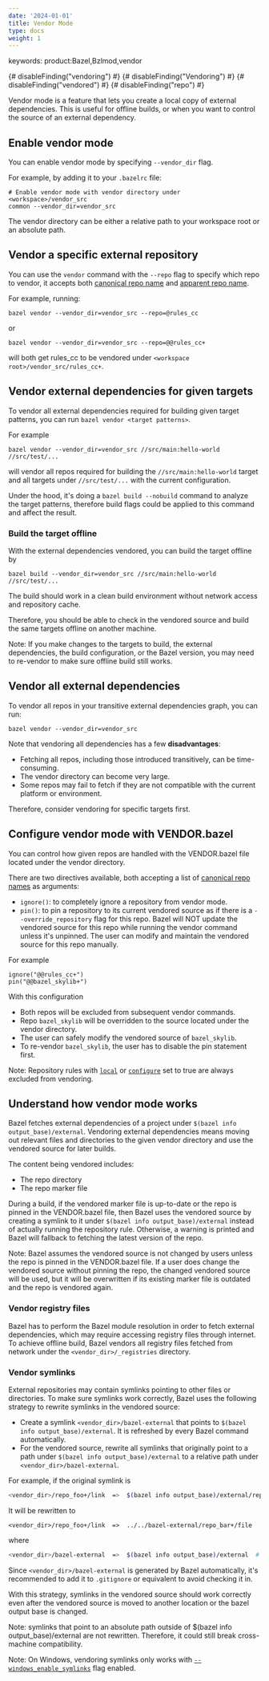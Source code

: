 ```yaml
---
date: '2024-01-01'
title: Vendor Mode
type: docs
weight: 1
---
```


keywords: product:Bazel,Bzlmod,vendor

{# disableFinding("vendoring") #}
{# disableFinding("Vendoring") #}
{# disableFinding("vendored") #}
{# disableFinding("repo") #}

Vendor mode is a feature that lets you create a local copy of
external dependencies. This is useful for offline builds, or when you want to
control the source of an external dependency.

## Enable vendor mode

You can enable vendor mode by specifying `--vendor_dir` flag.

For example, by adding it to your `.bazelrc` file:

```text
# Enable vendor mode with vendor directory under <workspace>/vendor_src
common --vendor_dir=vendor_src
```

The vendor directory can be either a relative path to your workspace root or an
absolute path.

## Vendor a specific external repository

You can use the `vendor` command with the `--repo` flag to specify which repo
to vendor, it accepts both [canonical repo
name](/external/overview#canonical-repo-name/) and [apparent repo
name](/external/overview#apparent-repo-name/).

For example, running:

```text
bazel vendor --vendor_dir=vendor_src --repo=@rules_cc
```

or

```text
bazel vendor --vendor_dir=vendor_src --repo=@@rules_cc+
```

will both get rules_cc to be vendored under
`<workspace root>/vendor_src/rules_cc+`.

## Vendor external dependencies for given targets

To vendor all external dependencies required for building given target patterns,
you can run `bazel vendor <target patterns>`.

For example

```text
bazel vendor --vendor_dir=vendor_src //src/main:hello-world //src/test/...
```

will vendor all repos required for building the `//src/main:hello-world` target
and all targets under `//src/test/...` with the current configuration.

Under the hood, it's doing a `bazel build --nobuild` command to analyze the
target patterns, therefore build flags could be applied to this command and
affect the result.

### Build the target offline

With the external dependencies vendored, you can build the target offline by

```text
bazel build --vendor_dir=vendor_src //src/main:hello-world //src/test/...
```

The build should work in a clean build environment without network access and
repository cache.

Therefore, you should be able to check in the vendored source and build the same
targets offline on another machine.

Note: If you make changes to the targets to build, the external dependencies,
the build configuration, or the Bazel version, you may need to re-vendor to make
sure offline build still works.

## Vendor all external dependencies

To vendor all repos in your transitive external dependencies graph, you can
run:

```text
bazel vendor --vendor_dir=vendor_src
```

Note that vendoring all dependencies has a few **disadvantages**:

-   Fetching all repos, including those introduced transitively, can be time-consuming.
-   The vendor directory can become very large.
-   Some repos may fail to fetch if they are not compatible with the current platform or environment.

Therefore, consider vendoring for specific targets first.

## Configure vendor mode with VENDOR.bazel

You can control how given repos are handled with the VENDOR.bazel file located
under the vendor directory.

There are two directives available, both accepting a list of
[canonical repo names](/external/overview#canonical-repo-name/) as arguments:

- `ignore()`: to completely ignore a repository from vendor mode.
- `pin()`: to pin a repository to its current vendored source as if there is a
  `--override_repository` flag for this repo. Bazel will NOT update the vendored
  source for this repo while running the vendor command unless it's unpinned.
  The user can modify and maintain the vendored source for this repo manually.

For example

```text
ignore("@@rules_cc+")
pin("@@bazel_skylib+")
```

With this configuration

-   Both repos will be excluded from subsequent vendor commands.
-   Repo `bazel_skylib` will be overridden to the source located under the
    vendor directory.
-   The user can safely modify the vendored source of `bazel_skylib`.
-   To re-vendor `bazel_skylib`, the user has to disable the pin statement
    first.

Note: Repository rules with
[`local`](/rules/lib/globals/bzl#repository_rule.local) or
[`configure`](/rules/lib/globals/bzl#repository_rule.configure) set to true are
always excluded from vendoring.

## Understand how vendor mode works

Bazel fetches external dependencies of a project under `$(bazel info
output_base)/external`. Vendoring external dependencies means moving out
relevant files and directories to the given vendor directory and use the
vendored source for later builds.

The content being vendored includes:

-   The repo directory
-   The repo marker file

During a build, if the vendored marker file is up-to-date or the repo is
pinned in the VENDOR.bazel file, then Bazel uses the vendored source by creating
a symlink to it under `$(bazel info output_base)/external` instead of actually
running the repository rule. Otherwise, a warning is printed and Bazel will
fallback to fetching the latest version of the repo.

Note: Bazel assumes the vendored source is not changed by users unless the repo
is pinned in the VENDOR.bazel file. If a user does change the vendored source
without pinning the repo, the changed vendored source will be used, but it will
be overwritten if its existing marker file is
outdated and the repo is vendored again.

### Vendor registry files

Bazel has to perform the Bazel module resolution in order to fetch external
dependencies, which may require accessing registry files through internet. To
achieve offline build, Bazel vendors all registry files fetched from
network under the `<vendor_dir>/_registries` directory.

### Vendor symlinks

External repositories may contain symlinks pointing to other files or
directories. To make sure symlinks work correctly, Bazel uses the following
strategy to rewrite symlinks in the vendored source:

-   Create a symlink `<vendor_dir>/bazel-external` that points to `$(bazel info
    output_base)/external`. It is refreshed by every Bazel command
    automatically.
-   For the vendored source, rewrite all symlinks that originally point to a
    path under `$(bazel info output_base)/external` to a relative path under
    `<vendor_dir>/bazel-external`.

For example, if the original symlink is

```bash
<vendor_dir>/repo_foo+/link  =>  $(bazel info output_base)/external/repo_bar+/file
```

It will be rewritten to

```text
<vendor_dir>/repo_foo+/link  =>  ../../bazel-external/repo_bar+/file
```

where

```bash
<vendor_dir>/bazel-external  =>  $(bazel info output_base)/external  # This might be new if output base is changed
```

Since `<vendor_dir>/bazel-external` is generated by Bazel automatically, it's
recommended to add it to `.gitignore` or equivalent to avoid checking it in.

With this strategy, symlinks in the vendored source should work correctly even
after the vendored source is moved to another location or the bazel output base
is changed.

Note: symlinks that point to an absolute path outside of $(bazel info
output_base)/external are not rewritten. Therefore, it could still break
cross-machine compatibility.

Note: On Windows, vendoring symlinks only works with
[`--windows_enable_symlinks`][windows_enable_symlinks]
flag enabled.

[windows_enable_symlinks]: /reference/command-line-reference#flag--windows_enable_symlinks